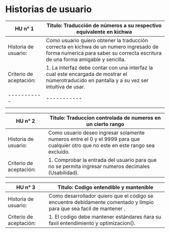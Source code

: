 # Historias de usuario

|  HU n° 1 | Titulo: Traducción de números a su respectivo equivalente en kichwa |
|-----------|-----------|
| Historia de usuario:   | Como usuario quiero obtener la traducción correcta en kichwa de un numero ingresado de forma numerica para saber su correcta escritura de una forma amigable y sencilla. |
| Criterio de aceptación:   | 1. La interfaz debe contar con una interfaz la cual este encargada de mostrar el númerotraducido en pantalla y a su vez ser intuitiva de usar.	|
|-----------|-----------|
||| 2. La interfaz debe ser accesible desde cualquier navegador sin importar su tamaño, ya sea uno de Ordenador o uno mobile (Portabilidad) |

|  HU n° 2 | Titulo: Traduccion controlada de numeros en un cierto rango |
|-----------|-----------|
| Historia de usuario:   | Como usuario deseo ingresar solamente numeros entre el 0 y el 9999 para que cualquier otro que no este en este rango sea excluido. |
| Criterio de aceptación:   | 1. Comprobar la entrada del usuario para que no se permita ingresar numeros decimales (Usabilidad).|| 2. Asegurar que no se ingresen numeros que se encuentre por debajo o por encima de el rango específico (usabilidad) || 3. Siempre debe validarse la entrada para evitar que se no se generes problemas inesperados por el ingreso inadecuado (Fiabilidad)|

|  HU n° 3 | Titulo: Codigo entendible y mantenible|
|-----------|-----------|
| Historia de usuario:   | Como desarrollador quiero que el código se encuentre debidamente comentado y limpio para que sea facil de mantener . |
| Criterio de aceptación:   | 1. El codigo debe mantener estándares ñara su faxil entendimiento y optimizacion().|| 2. Bajo acoplamiento entre los componentes para su adecuado mantenimiento y evitar futuros errores (Modularidad) |



